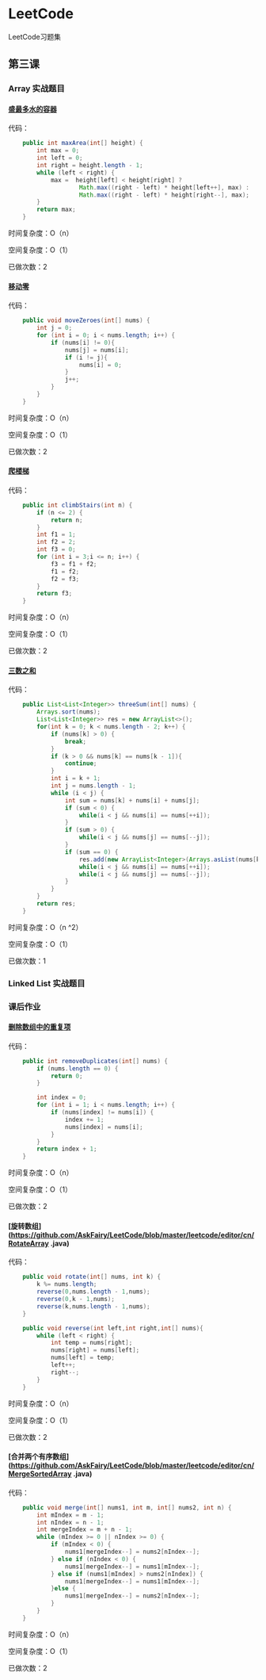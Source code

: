 # LeetCode
LeetCode习题集

## 第三课

### Array 实战题目

#### [盛最多水的容器](https://github.com/AskFairy/LeetCode/blob/master/leetcode/editor/cn/ContainerWithMostWater.java)

代码：

```java
	public int maxArea(int[] height) {
		int max = 0;
		int left = 0;
		int right = height.length - 1;
		while (left < right) {
			max =  height[left] < height[right] ?
					Math.max((right - left) * height[left++], max) :
					Math.max((right - left) * height[right--], max);
		}
		return max;
    }
```

时间复杂度：O（n）

空间复杂度：O（1）

已做次数：2

#### [移动零](https://github.com/AskFairy/LeetCode/blob/master/leetcode/editor/cn/MoveZeroes.java)

代码：

```java
	public void moveZeroes(int[] nums) {
    	int j = 0;
    	for (int i = 0; i < nums.length; i++) {
    		if (nums[i] != 0){
    			nums[j] = nums[i];
    			if (i != j){
    				nums[i] = 0;
				}
				j++;
			}
		}
    }
```

时间复杂度：O（n）

空间复杂度：O（1）

已做次数：2

#### [爬楼梯](https://github.com/AskFairy/LeetCode/blob/master/leetcode/editor/cn/ClimbingStairs.java)

代码：

```java
	public int climbStairs(int n) {
    	if (n <= 2) {
    		return n;
		}
    	int f1 = 1;
    	int f2 = 2;
    	int f3 = 0;
    	for (int i = 3;i <= n; i++) {
    		f3 = f1 + f2;
    		f1 = f2;
    		f2 = f3;
		}
    	return f3;
    }
```

时间复杂度：O（n）

空间复杂度：O（1）

已做次数：2

#### [三数之和](https://github.com/AskFairy/LeetCode/blob/master/leetcode/editor/cn/ThreeSum.java)

代码：

```java
	public List<List<Integer>> threeSum(int[] nums) {
		Arrays.sort(nums);
		List<List<Integer>> res = new ArrayList<>();
		for(int k = 0; k < nums.length - 2; k++) {
			if (nums[k] > 0) {
				break;
			}
			if (k > 0 && nums[k] == nums[k - 1]){
				continue;
			}
			int i = k + 1;
			int j = nums.length - 1;
			while (i < j) {
				int sum = nums[k] + nums[i] + nums[j];
				if (sum < 0) {
					while(i < j && nums[i] == nums[++i]);
				}
				if (sum > 0) {
					while(i < j && nums[j] == nums[--j]);
				}
				if (sum == 0) {
					res.add(new ArrayList<Integer>(Arrays.asList(nums[k],nums[i],nums[j])));
					while(i < j && nums[i] == nums[++i]);
					while(i < j && nums[j] == nums[--j]);
				}
			}
		}
		return res;
    }
```

时间复杂度：O（n ^2）

空间复杂度：O（1）

已做次数：1

### Linked List 实战题目

### 课后作业

#### [删除数组中的重复项](https://github.com/AskFairy/LeetCode/blob/master/leetcode/editor/cn/RemoveDuplicatesFromSortedArray.java)

代码：

```java
	public int removeDuplicates(int[] nums) {
		if (nums.length == 0) {
			return 0;
		}

		int index = 0;
		for (int i = 1; i < nums.length; i++) {
			if (nums[index] != nums[i]) {
				index += 1;
				nums[index] = nums[i];
			}
		}
		return index + 1;
    }
```

时间复杂度：O（n）

空间复杂度：O（1）

已做次数：2

#### [旋转数组](https://github.com/AskFairy/LeetCode/blob/master/leetcode/editor/cn/RotateArray .java)

代码：

```java
	public void rotate(int[] nums, int k) {
		k %= nums.length;
		reverse(0,nums.length - 1,nums);
		reverse(0,k - 1,nums);
		reverse(k,nums.length - 1,nums);
    }

    public void reverse(int left,int right,int[] nums){
    	while (left < right) {
    		int temp = nums[right];
    		nums[right] = nums[left];
    		nums[left] = temp;
    		left++;
    		right--;
		}
	}
```

时间复杂度：O（n）

空间复杂度：O（1）

已做次数：2

#### [合并两个有序数组](https://github.com/AskFairy/LeetCode/blob/master/leetcode/editor/cn/MergeSortedArray .java)

代码：

```java
	public void merge(int[] nums1, int m, int[] nums2, int n) {
		int mIndex = m - 1;
		int nIndex = n - 1;
		int mergeIndex = m + n - 1;
		while (mIndex >= 0 || nIndex >= 0) {
			if (mIndex < 0) {
				nums1[mergeIndex--] = nums2[nIndex--];
			} else if (nIndex < 0) {
				nums1[mergeIndex--] = nums1[mIndex--];
			} else if (nums1[mIndex] > nums2[nIndex]) {
				nums1[mergeIndex--] = nums1[mIndex--];
			}else {
				nums1[mergeIndex--] = nums2[nIndex--];
			}
		}
    }
```

时间复杂度：O（n）

空间复杂度：O（1）

已做次数：2